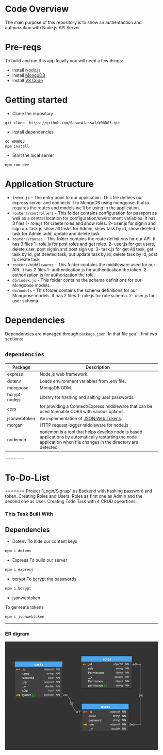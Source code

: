 # Code Overview
The main purpose of this repository is to show an authentaction and authorization with Node.js API Server 

# Pre-reqs
To build and run this app locally you will need a few things:
- Install [Node.js](https://nodejs.org/en/)
- Install [MongoDB](https://docs.mongodb.com/manual/installation/)
- Install [VS Code](https://code.visualstudio.com/)

# Getting started
- Clone the repository
```
git clone  https://github.com/SaharAlassaf/W08D03.git 
```
- Install dependencies
```
cd W08D03
npm install
```
- Start the local server
```
npm run dev
```

# Application Structure

- `index.js` - The entry point to our application. This file defines our express server and connects it to MongoDB using mongoose. It also requires the routes and models we'll be using in the application.
- `routers/controllers` - This folder contains configuration for passport as well as a central location for configuration/environment variables. It has 3 files 1- role.js for craete roles and show roles. 2- user.js for signin and sign up. task.js show all tasks for Admin, show task by id, show deleted task for Admin, add, update and delete task.
- `routers/routes` - This folder contains the route definitions for our API. It has 3 files 1- role.js for post roles and get roles. 2- user.js for get users, delete user, post signin and post sign up. 3- task.js for get All task, get task by id, get deleted task, put update task by id, delete task by id, post to create task
- `routers/middlewares` - This folder contains the middleware used for our API. It has 2 files 1- authentication.js for authentication the token. 2- authorization.js for authorization the role.
- `db/index.js` - This folder contains the schema definitions for our Mongoose models.
- `db/models` - This folder contains the schema definitions for our Mongoose models. It has 2 files 1- role.js for role schema. 2- user.js for user schema.

# Dependencies
Dependencies are managed through `package.json`.
In that file you'll find two sections:

## `dependencies`

| Package                         | Description                                                                             |
| ------------------------------- | --------------------------------------------------------------------------------------- |
| express                         | Node.js web framework.                                                                  |
| dotenv                          | Loads environment variables from .env file.                                             |
| mongoose                        | MongoDB ODM.                                                                            |
| bcrypt-nodejs                   | Library for hashing and salting user passwords.                                         |
| cors                           |  for providing a Connect/Express middleware that can be used to enable CORS with various options.                                                                                                                    |
| jsonwebtoken                   | An implementation of [JSON Web Tokens](https://datatracker.ietf.org/doc/html/rfc7519).   |
| morgan                        | HTTP request logger middleware for node.js                                                |
| nodemon                        | nodemon is a tool that helps develop node.js based applications by automatically restarting the node application when file changes in the directory are detected.                                                                                      |
=======
# To-Do-List
=======
Project "Login/Signup" as Backend with hashing password and token.
Creating Roles and Users.
Roles as first one as Admin and the second one as User.
Creating Todo Task with 4 CRUD opeartions.


### This Task Built With

## Dependencies

- Dotenv
  To hide our content keys

```bash
npm i dotenv
```

- Express
  To build our server

```bash
npm i express
```

- bcrypt
  To bcrypt the passwords

```bash
npm i bcrypt
```

- jsonwebtoken

 To genreate tokens

```bash
npm i jsonwebtoken
```
---
### ER digram 
![Untitled Workspace (3)](https://github.com/MeeadAlotaibi/W08D03/blob/main/Screen%20Shot%201443-05-04%20at%204.24.45%20PM.png
)
